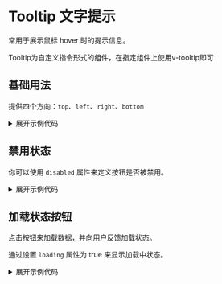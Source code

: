 

<script setup>
import Basic from './component/Basic.vue'
import Disabled from './component/Disabled.vue'
import Loading from './component/Loading.vue'
</script>

# Tooltip 文字提示

常用于展示鼠标 hover 时的提示信息。
<p></p>
Tooltip为自定义指令形式的组件，在指定组件上使用v-tooltip即可

## 基础用法

提供四个方向：`top`、`left`、`right`、`bottom`

<div class="example">
 <Basic/>
</div>

<details>
<summary>展开示例代码</summary>

```vue
<template>
  <div >
    <a-button v-tooltip.top="`top prompts info`" type="primary">top</a-button>
    <a-button v-tooltip.left="`left prompts info`" type="primary">left</a-button>
    <a-button v-tooltip.bottom="`bottom prompts info`" type="primary">bottom</a-button>
    <a-button v-tooltip.right="`right prompts info`" type="primary">right</a-button>
  </div>
</template>
```
</details>

## 禁用状态

你可以使用 `disabled` 属性来定义按钮是否被禁用。

<div class="example">
 <Disabled/>
</div>

<details>
<summary>展开示例代码</summary>

```vue
<template>
  <a-button disabled>default</a-button>
  <a-button disabled type="primary">primary</a-button>
  <a-button disabled type="success">success</a-button>
  <a-button disabled type="warning">warning</a-button>
  <a-button disabled type="danger">error</a-button>
  <a-button disabled type="info">info</a-button>
</template>
```

</details>

## 加载状态按钮

点击按钮来加载数据，并向用户反馈加载状态。

通过设置 `loading` 属性为 true 来显示加载中状态。

<div class="example">
 <Loading/>
</div>

<details>
<summary>展开示例代码</summary>

```vue
<template>
  <a-button disabled>default</a-button>
  <a-button disabled type="primary">primary</a-button>
  <a-button disabled type="success">success</a-button>
  <a-button disabled type="warning">warning</a-button>
  <a-button disabled type="danger">error</a-button>
  <a-button disabled type="info">info</a-button>
</template>
```

</details>
